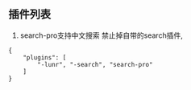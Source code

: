 ## 插件列表
1. search-pro支持中文搜索
禁止掉自带的search插件,
```
{
    "plugins": [
        "-lunr", "-search", "search-pro"
    ]
}
```